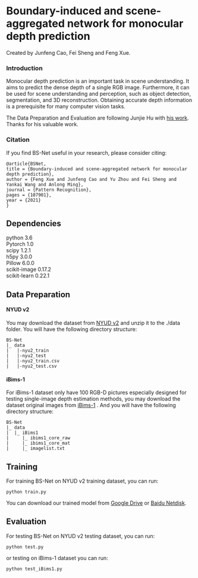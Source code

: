 # Boundary-induced and scene-aggregated network for monocular depth prediction

Created by Junfeng Cao, Fei Sheng and Feng Xue.

### Introduction

Monocular depth prediction is an important task in scene understanding. It aims to predict the dense depth of a single RGB image.
Furthermore, it can be used for scene understanding and perception, such as object detection, segmentation, and 3D reconstruction.
Obtaining accurate depth information is a prerequisite for many computer vision tasks.

The Data Preparation and Evaluation are following Junjie Hu with [his work](https://github.com/JunjH/Revisiting_Single_Depth_Estimation).
Thanks for his valuable work.

### Citation

If you find BS-Net useful in your research, please consider citing:
```
@article{BSNet,
title = {Boundary-induced and scene-aggregated network for monocular depth prediction},
author = {Feng Xue and Junfeng Cao and Yu Zhou and Fei Sheng and Yankai Wang and Anlong Ming},
journal = {Pattern Recognition},
pages = {107901},
year = {2021}
}
```

## Dependencies
python 3.6  
Pytorch 1.0  
scipy 1.2.1  
h5py 3.0.0  
Pillow 6.0.0  
scikit-image 0.17.2  
scikit-learn 0.22.1

## Data Preparation

#### NYUD v2

You may download the dataset from [NYUD v2](https://drive.google.com/file/d/1WoOZOBpOWfmwe7bknWS5PMUCLBPFKTOw/view?usp=sharing) and unzip it to the ./data folder. You will have the following directory structure:
```
BS-Net
|_ data
|   |-nyu2_train
|   |-nyu2_test
|   |-nyu2_train.csv
|   |-nyu2_test.csv
```

#### iBims-1

For iBims-1  dataset only have 100 RGB-D pictures especially designed for testing single-image depth estimation methods, you may download the dataset original images from [iBims-1](https://www.bgu.tum.de/lmf/ibims1/) . And you will have the following directory structure:
```
BS-Net
|_ data
|  |_ iBims1
|     |_ ibims1_core_raw
|     |_ ibims1_core_mat
|     |_ imagelist.txt
```
## Training

For training BS-Net on NYUD v2 training dataset, you can run:

```
python train.py
```
You can download our trained model from [Google Drive](blank) or [Baidu Netdisk](blank).


## Evaluation

For testing BS-Net on NYUD v2 testing dataset, you can run:
```
python test.py
```
or testing on iBims-1  dataset you can run:
```
python test_iBims1.py
```
